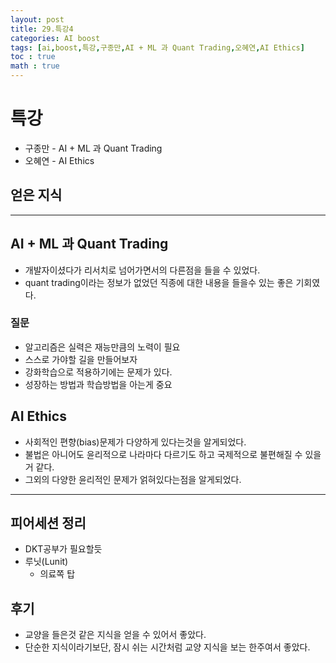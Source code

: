 ```yaml
---
layout: post
title: 29.특강4
categories: AI boost
tags: [ai,boost,특강,구종만,AI + ML 과 Quant Trading,오혜연,AI Ethics]
toc : true
math : true
---
```



# 특강
- 구종만 - AI + ML 과 Quant Trading
- 오혜연 - AI Ethics

## 얻은 지식

-----

## AI + ML 과 Quant Trading
- 개발자이셨다가 리서치로 넘어가면서의 다른점을 들을 수 있었다.
- quant trading이라는 정보가 없었던 직종에 대한 내용을 들을수 있는 좋은 기회였다.


### 질문
- 알고리즘은 실력은 재능만큼의 노력이 필요
- 스스로 가야할 길을 만들어보자
- 강화학습으로 적용하기에는 문제가 있다.
- 성장하는 방법과 학습방법을 아는게 중요


## AI Ethics
- 사회적인 편향(bias)문제가 다양하게 있다는것을 알게되었다.
- 불법은 아니어도 윤리적으로 나라마다 다르기도 하고 국제적으로 불편해질 수 있을거 같다.
- 그외의 다양한 윤리적인 문제가 얽혀있다는점을 알게되었다.



-----


## 피어세션 정리
- DKT공부가 필요할듯
- 루닛(Lunit)
  - 의료쪽 탑

## 후기
- 교양을 들은것 같은 지식을 얻을 수 있어서 좋았다.
- 단순한 지식이라기보단, 잠시 쉬는 시간처럼 교양 지식을 보는 한주여서 좋았다.



